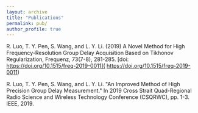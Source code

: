 ```yaml
---
layout: archive
title: "Publications"
permalink: pub/
author_profile: true
---
```


R. Luo, T. Y. Pen, S. Wang, and L. Y. Li. (2019) A Novel Method for High Frequency-Resolution Group Delay Acquisition Based on Tikhonov Regularization, Frequenz, 73(7-8), 281-285. [doi: https://doi.org/10.1515/freq-2019-0011]( https://doi.org/10.1515/freq-2019-0011)

R. Luo, T. Y. Pen, S. Wang, and L. Y. Li. "An Improved Method of High Precision Group Delay Measurement." In 2019 Cross Strait Quad-Regional Radio Science and Wireless Technology Conference (CSQRWC), pp. 1-3. IEEE, 2019.
